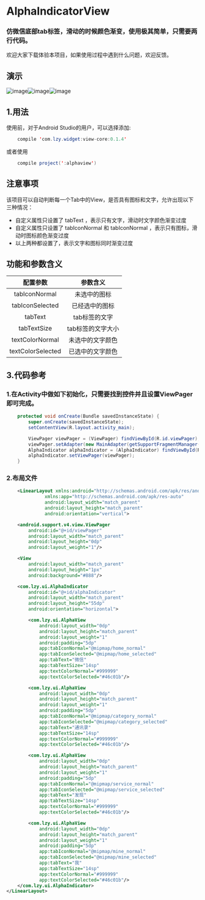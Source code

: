 # AlphaIndicatorView
### 仿微信底部tab标签，滑动的时候颜色渐变，使用极其简单，只需要两行代码。

欢迎大家下载体验本项目，如果使用过程中遇到什么问题，欢迎反馈。

## 演示
 ![image](https://github.com/jeasonlzy0216/AlphaIndicatorView/blob/master/screenshots/demo1.gif)![image](https://github.com/jeasonlzy0216/AlphaIndicatorView/blob/master/screenshots/demo2.png)![image](https://github.com/jeasonlzy0216/AlphaIndicatorView/blob/master/screenshots/demo3.png)

## 1.用法
使用前，对于Android Studio的用户，可以选择添加:
```java
	compile 'com.lzy.widget:view-core:0.1.4'
```
或者使用
```java
    compile project(':alphaview')
```

## 注意事项
该项目可以自动判断每一个Tab中的View，是否具有图标和文字，允许出现以下三种情况：
 * 自定义属性只设置了 tabText ，表示只有文字，滑动时文字颜色渐变过度
 * 自定义属性只设置了 tabIconNormal 和 tabIconNormal ，表示只有图标，滑动时图标颜色渐变过度
 * 以上两种都设置了，表示文字和图标同时渐变过度

## 功能和参数含义

<table>
  <tdead>
    <tr>
      <th align="center">配置参数</th>
      <th align="center">参数含义</th>
    </tr>
  </tdead>
  <tbody>
    <tr>
      <td align="center">tabIconNormal</td>
      <td align="center">未选中的图标</td>
    </tr>
    <tr>
      <td align="center">tabIconSelected</td>
      <td align="center">已经选中的图标</td>
    </tr>
    <tr>
      <td align="center">tabText</td>
      <td align="center">tab标签的文字</td>
    </tr>
    <tr>
      <td align="center">tabTextSize</td>
      <td align="center">tab标签的文字大小</td>
    </tr>
    <tr>
      <td align="center">textColorNormal</td>
      <td align="center">未选中的文字颜色</td>
    </tr>
    <tr>
      <td align="center">textColorSelected</td>
      <td align="center">已选中的文字颜色</td>
    </tr>
  </tbody>
</table>

## 3.代码参考
### 1.在Activity中做如下初始化，只需要找到控件并且设置ViewPager即可完成。
```java
	protected void onCreate(Bundle savedInstanceState) {
        super.onCreate(savedInstanceState);
        setContentView(R.layout.activity_main);

        ViewPager viewPager = (ViewPager) findViewById(R.id.viewPager);
        viewPager.setAdapter(new MainAdapter(getSupportFragmentManager()));
        AlphaIndicator alphaIndicator = (AlphaIndicator) findViewById(R.id.alphaIndicator);
        alphaIndicator.setViewPager(viewPager);
    }
```
### 2.布局文件
```xml
	<LinearLayout xmlns:android="http://schemas.android.com/apk/res/android"
              xmlns:app="http://schemas.android.com/apk/res-auto"
              android:layout_width="match_parent"
              android:layout_height="match_parent"
              android:orientation="vertical">

    <android.support.v4.view.ViewPager
        android:id="@+id/viewPager"
        android:layout_width="match_parent"
        android:layout_height="0dp"
        android:layout_weight="1"/>

    <View
        android:layout_width="match_parent"
        android:layout_height="1px"
        android:background="#888"/>

    <com.lzy.ui.AlphaIndicator
        android:id="@+id/alphaIndicator"
        android:layout_width="match_parent"
        android:layout_height="55dp"
        android:orientation="horizontal">

        <com.lzy.ui.AlphaView
            android:layout_width="0dp"
            android:layout_height="match_parent"
            android:layout_weight="1"
            android:padding="5dp"
            app:tabIconNormal="@mipmap/home_normal"
            app:tabIconSelected="@mipmap/home_selected"
            app:tabText="微信"
            app:tabTextSize="14sp"
            app:textColorNormal="#999999"
            app:textColorSelected="#46c01b"/>

        <com.lzy.ui.AlphaView
            android:layout_width="0dp"
            android:layout_height="match_parent"
            android:layout_weight="1"
            android:padding="5dp"
            app:tabIconNormal="@mipmap/category_normal"
            app:tabIconSelected="@mipmap/category_selected"
            app:tabText="通讯录"
            app:tabTextSize="14sp"
            app:textColorNormal="#999999"
            app:textColorSelected="#46c01b"/>

        <com.lzy.ui.AlphaView
            android:layout_width="0dp"
            android:layout_height="match_parent"
            android:layout_weight="1"
            android:padding="5dp"
            app:tabIconNormal="@mipmap/service_normal"
            app:tabIconSelected="@mipmap/service_selected"
            app:tabText="发现"
            app:tabTextSize="14sp"
            app:textColorNormal="#999999"
            app:textColorSelected="#46c01b"/>

        <com.lzy.ui.AlphaView
            android:layout_width="0dp"
            android:layout_height="match_parent"
            android:layout_weight="1"
            android:padding="5dp"
            app:tabIconNormal="@mipmap/mine_normal"
            app:tabIconSelected="@mipmap/mine_selected"
            app:tabText="我"
            app:tabTextSize="14sp"
            app:textColorNormal="#999999"
            app:textColorSelected="#46c01b"/>
    </com.lzy.ui.AlphaIndicator>
</LinearLayout>
	
```
